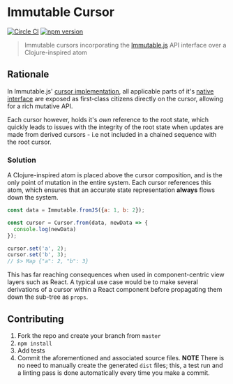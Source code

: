 # Immutable Cursor
[![Circle CI](https://circleci.com/gh/redbadger/immutable-cursor.svg?style=svg)](https://circleci.com/gh/redbadger/immutable-cursor)
[![npm version](https://badge.fury.io/js/immutable-cursor.svg)](http://badge.fury.io/js/immutable-cursor)

> Immutable cursors incorporating the [Immutable.js](https://github.com/facebook/immutable-js) API interface over a Clojure-inspired atom

## Rationale

In Immutable.js' [cursor implementation](https://github.com/facebook/immutable-js/tree/master/contrib/cursor), all applicable parts of it's [native interface](https://facebook.github.io/immutable-js/docs) are exposed as first-class citizens directly on the cursor, allowing for a rich mutative API.

Each cursor however, holds it's *own* reference to the root state, which quickly leads to issues with the integrity of the root state when updates are made from derived cursors - i.e not included in a chained sequence with the root cursor.

### Solution

A Clojure-inspired atom is placed above the cursor composition, and is the only point of mutation in the entire system. Each cursor references this atom, which ensures that an accurate state representation **always** flows down the system.

```js
const data = Immutable.fromJS({a: 1, b: 2});

const cursor = Cursor.from(data, newData => {
  console.log(newData)
});

cursor.set('a', 2);
cursor.set('b', 3);
// $> Map {"a": 2, "b": 3}
```

This has far reaching consequences when used in component-centric view layers such as React. A typical use case
would be to make several derivations of a cursor within a React component before propagating them down the
sub-tree as `props`.

## Contributing

1. Fork the repo and create your branch from `master`
2. `npm install`
3. Add tests
4. Commit the aforementioned and associated source files. **NOTE** There is no need to manually create the generated `dist` files; this, a test run and a linting pass is done automatically every time you make a commit.
